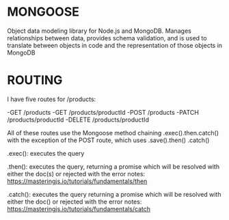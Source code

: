 # MONGOOSE

Object data modeling library for Node.js and MongoDB. Manages relationships between data, provides schema validation, and is used to translate between objects in code and the representation of those objects in MongoDB

# ROUTING

I have five routes for /products:

-GET /products
-GET /products/productId
-POST /products
-PATCH /products/productId
-DELETE /products/productId

All of these routes use the Mongoose method chaining .exec().then.catch() with the exception of the POST route, which uses .save().then()
.catch()

.exec(): executes the query

.then(): executes the query, returning a promise which will be resolved with either the doc(s) or rejected with the error
    notes: https://masteringjs.io/tutorials/fundamentals/then

.catch(): executes the query returning a promise which will be resolved with either the doc() or rejected with the error
    notes: https://masteringjs.io/tutorials/fundamentals/catch
